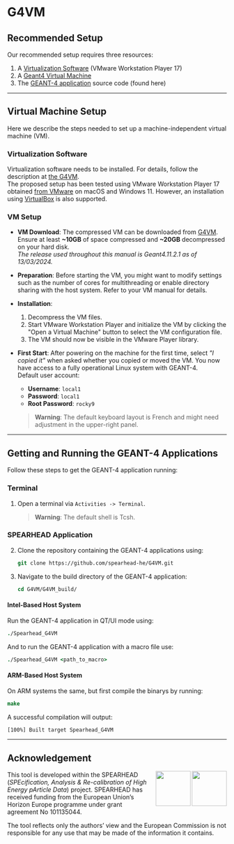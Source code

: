# G4VM

## Recommended Setup

Our recommended setup requires three resources:

1. A [Virtualization Software](https://www.vmware.com/products/workstation-player/workstation-player-evaluation.html) (VMware Workstation Player 17)
2. A [Geant4 Virtual Machine](https://extra.lp2ib.in2p3.fr/G4/download/)
3. The [GEANT-4 application](https://github.com/spearhead-he/G4VM/) source code (found here)

---

## Virtual Machine Setup

Here we describe the steps needed to set up a machine-independent virtual machine (VM).

### Virtualization Software

Virtualization software needs to be installed. For details, follow the description at [the G4VM](https://extra.lp2ib.in2p3.fr/G4/tutorial-2/).  
The proposed setup has been tested using VMware Workstation Player 17 obtained [from VMware](https://www.vmware.com/products/desktop-hypervisor/workstation-and-fusion) on macOS and Windows 11. However, an installation using [VirtualBox](https://www.virtualbox.org/wiki/Downloads) is also supported.

### VM Setup

- **VM Download**: The compressed VM can be downloaded from [G4VM](https://extra.lp2ib.in2p3.fr/G4/download/). Ensure at least **~10GB** of space compressed and **~20GB** decompressed on your hard disk.  
  *The release used throughout this manual is Geant4.11.2.1 as of 13/03/2024.*

- **Preparation**: Before starting the VM, you might want to modify settings such as the number of cores for multithreading or enable directory sharing with the host system. Refer to your VM manual for details.

- **Installation**:  
  1. Decompress the VM files.
  2. Start VMware Workstation Player and initialize the VM by clicking the "Open a Virtual Machine" button to select the VM configuration file.
  3. The VM should now be visible in the VMware Player library.

- **First Start**: After powering on the machine for the first time, select *"I copied it"* when asked whether you copied or moved the VM. You now have access to a fully operational Linux system with GEANT-4.  
  Default user account:  
  - **Username**: `local1`  
  - **Password**: `local1`  
  - **Root Password**: `rocky9`  
  > **Warning**: The default keyboard layout is French and might need adjustment in the upper-right panel.

---

## Getting and Running the GEANT-4 Applications

Follow these steps to get the GEANT-4 application running:

### Terminal

1. Open a terminal via `Activities -> Terminal`.  
   > **Warning**: The default shell is Tcsh.

### SPEARHEAD Application

2. Clone the repository containing the GEANT-4 applications using:
   ```csh
   git clone https://github.com/spearhead-he/G4VM.git
   ```

3. Navigate to the build directory of the GEANT-4 application:
   ```csh
   cd G4VM/G4VM_build/
   ```

#### Intel-Based Host System

Run the GEANT-4 application in QT/UI mode using:
 ```csh
 ./Spearhead_G4VM
 ```

And to run the GEANT-4 application with a macro file use:
```csh
./Spearhead_G4VM <path_to_macro>
```

#### ARM-Based Host System
On ARM systems the same, but first compile the binarys by running:    
```csh
make
```

A successful compilation will output:
```csh
[100%] Built target Spearhead_G4VM
```
    
---

## Acknowledgement

<img align="right" height="80px" src="https://github.com/user-attachments/assets/28c60e00-85b4-4cf3-a422-6f0524c42234"> 
<img align="right" height="80px" src="https://github.com/user-attachments/assets/854d45ef-8b25-4a7b-9521-bf8bc364246e"> 

This tool is developed within the SPEARHEAD (*SPEcification, Analysis & Re-calibration of High Energy pArticle Data*) project. SPEARHEAD has received funding from the European Union’s Horizon Europe programme under grant agreement No 101135044. 

The tool reflects only the authors’ view and the European Commission is not responsible for any use that may be made of the information it contains.
